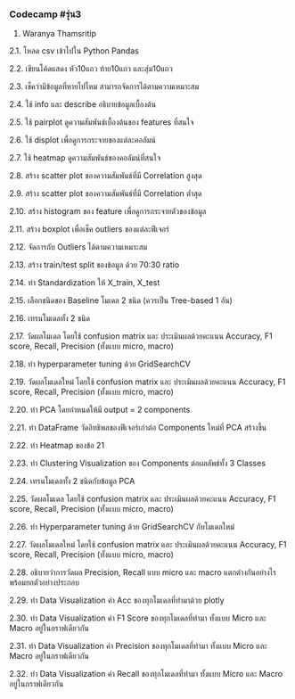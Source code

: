 ### Codecamp #รุ่น3
  1. Waranya Thamsritip

  2.1. โหลด csv เข้าไปใน Python Pandas

  2.2. เขียนโค้ดแสดง หัว10แถว ท้าย10แถว และสุ่ม10แถว

  2.3. เช็คว่ามีข้อมูลที่หายไปไหม สามารถจัดการได้ตามความเหมาะสม

  2.4. ใช้ info และ describe อธิบายข้อมูลเบื้องต้น

  2.5. ใช้ pairplot ดูความสัมพันธ์เบื้องต้นของ features ที่สนใจ

  2.6. ใช้ displot เพื่อดูการกระจายของแต่ละคอลัมน์

  2.7. ใช้ heatmap ดูความสัมพันธ์ของคอลัมน์ที่สนใจ

  2.8. สร้าง scatter plot ของความสัมพันธ์ที่มี Correlation สูงสุด

  2.9. สร้าง scatter plot ของความสัมพันธ์ที่มี Correlation ต่ำสุด

  2.10. สร้าง histogram ของ feature เพื่อดูการกระจายตัวของข้อมูล

  2.11. สร้าง boxplot เพื่อเช็ค outliers ของแต่ละฟีเจอร์

  2.12. จัดการกับ Outliers ได้ตามความเหมาะสม

  2.13. สร้าง train/test split ของข้อมูล ด้วย 70:30 ratio 

  2.14. ทำ Standardization ให้ X_train, X_test

  2.15. เลือกชนิดของ Baseline โมเดล 2 ชนิด (ควรเป็น Tree-based 1 อัน)

  2.16. เทรนโมเดลทั้ง 2 ชนิด

  2.17. วัดผลโมเดล โดยใช้ confusion matrix และ ประเมินผลด้วยคะแนน Accuracy, 
F1 score, Recall, Precision (ทั้งแบบ micro, macro)

  2.18. ทำ hyperparameter tuning ด้วย GridSearchCV

  2.19. วัดผลโมเดลใหม่ โดยใช้ confusion matrix และ ประเมินผลด้วยคะแนน Accuracy, 
F1 score, Recall, Precision (ทั้งแบบ micro, macro)

  2.20. ทำ PCA โดยกำหนดให้มี output = 2 components

  2.21. ทำ DataFrame วัดอิทธิพลของฟีเจอร์เก่าต่อ Components ใหม่ที่ PCA สร้างขึ้น

  2.22. ทำ Heatmap ของข้อ 21

  2.23. ทำ Clustering Visualization ของ Components ต่อผลลัพธ์ทั้ง 3 Classes

  2.24. เทรนโมเดลทั้ง 2 ชนิดกับข้อมูล PCA

  2.25. วัดผลโมเดล โดยใช้ confusion matrix และ ประเมินผลด้วยคะแนน Accuracy, 
F1 score, Recall, Precision (ทั้งแบบ micro, macro)

  2.26. ทำ Hyperparameter tuning ด้วย GridSearchCV กับโมเดลใหม่

  2.27. วัดผลโมเดลใหม่ โดยใช้ confusion matrix และ ประเมินผลด้วยคะแนน Accuracy, 
F1 score, Recall, Precision (ทั้งแบบ micro, macro)

  2.28. อธิบายว่าการวัดผล Precision, Recall แบบ micro และ macro แตกต่างกันอย่างไร พร้อมยกตัวอย่างประกอบ

  2.29. ทำ Data Visualization ค่า Acc ของทุกโมเดลที่ทำมาด้วย plotly

  2.30. ทำ Data Visualization ค่า F1 Score ของทุกโมเดลที่ทำมา 
ทั้งแบบ Micro และ Macro อยู่ในกราฟเดียวกัน

  2.31. ทำ Data Visualization ค่า Precision ของทุกโมเดลที่ทำมา
ทั้งแบบ Micro และ Macro อยู่ในกราฟเดียวกัน

  2.32. ทำ Data Visualization ค่า Recall ของทุกโมเดลที่ทำมา
ทั้งแบบ Micro และ Macro อยู่ในกราฟเดียวกัน







